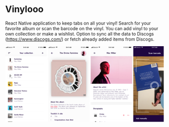 # Vinylooo

React Native application to keep tabs on all your vinyl! Search for your favorite album or scan the barcode on the vinyl. You can add vinyl to your own collection or make a wishlist. Option to sync all the data to Discogs (https://www.discogs.com/) or fetch already added items from Discogs.

![Vinylooo Preview](/assets/vinylooo.png)
